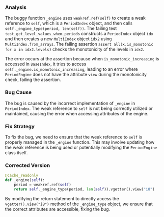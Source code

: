 ### Analysis
The buggy function `_engine` uses `weakref.ref(self)` to create a weak reference to `self`, which is a `PeriodIndex` object, and then calls `self._engine_type(period, len(self))`. The failing test `test_get_level_values_when_periods` constructs a `PeriodIndex` object `idx` and then creates a new `MultiIndex` object `idx2` using `MultiIndex.from_arrays`. The failing assertion `assert all(x.is_monotonic for x in idx2.levels)` checks the monotonicity of the levels in `idx2`.

The error occurs at the assertion because when `is_monotonic_increasing` is accessed in `BaseIndex`, it tries to access `self._engine.is_monotonic_increasing`, leading to an error where `PeriodEngine` does not have the attribute `view` during the monotonicity check, failing the assertion.

### Bug Cause
The bug is caused by the incorrect implementation of `_engine` in `PeriodIndex`. The weak reference to `self` is not being correctly utilized or maintained, causing the error when accessing attributes of the engine.

### Fix Strategy
To fix the bug, we need to ensure that the weak reference to `self` is properly managed in the `_engine` function. This may involve updating how the weak reference is being used or potentially modifying the `PeriodEngine` class itself.

### Corrected Version
```python
@cache_readonly
def _engine(self):
    period = weakref.ref(self)
    return self._engine_type(period, len(self)).vgetter().view("i8")
``` 

By modifying the return statement to directly access the `vgetter().view("i8")` method of the `_engine_type` object, we ensure that the correct attributes are accessible, fixing the bug.